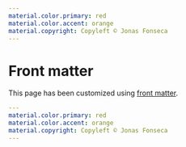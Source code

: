 ```yaml
---
material.color.primary: red
material.color.accent: orange
material.copyright: Copyleft © Jonas Fonseca
---
```

# Front matter

This page has been customized using [front matter].

```yaml
---
material.color.primary: red
material.color.accent: orange
material.copyright: Copyleft © Jonas Fonseca
---
```

 [front matter]: http://developer.lightbend.com/docs/paradox/current/customization/templating.html#properties-front-matter
